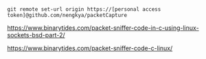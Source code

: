 ##
    git remote set-url origin https://[personal access token]@github.com/nengkya/packetCapture  
  
https://www.binarytides.com/packet-sniffer-code-in-c-using-linux-sockets-bsd-part-2/  

https://www.binarytides.com/packet-sniffer-code-c-linux/
